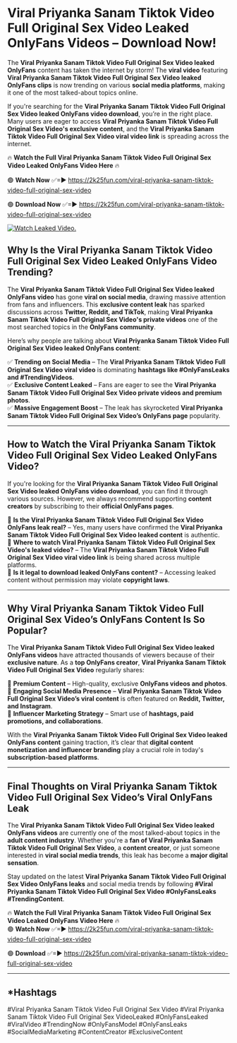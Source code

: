 # Viral Priyanka Sanam Tiktok Video Full Original Sex Video Leaked OnlyFans Videos – Download Now!

The **Viral Priyanka Sanam Tiktok Video Full Original Sex Video leaked OnlyFans** content has taken the internet by storm! The **viral video** featuring **Viral Priyanka Sanam Tiktok Video Full Original Sex Video leaked OnlyFans clips** is now trending on various **social media platforms**, making it one of the most talked-about topics online.  

If you're searching for the **Viral Priyanka Sanam Tiktok Video Full Original Sex Video leaked OnlyFans video download**, you’re in the right place. Many users are eager to access **Viral Priyanka Sanam Tiktok Video Full Original Sex Video's exclusive content**, and the **Viral Priyanka Sanam Tiktok Video Full Original Sex Video viral video link** is spreading across the internet.  

🔥 **Watch the Full Viral Priyanka Sanam Tiktok Video Full Original Sex Video Leaked OnlyFans Video Here** 🔥  

🟢 **Watch Now** ✅=► https://2k25fun.com/viral-priyanka-sanam-tiktok-video-full-original-sex-video

🟢 **Download Now** ✅=► https://2k25fun.com/viral-priyanka-sanam-tiktok-video-full-original-sex-video

[![Watch Leaked Video.](https://miro.medium.com/v2/resize:fit:828/format:webp/1*cilzJN44JGOrTw9NJCrNHA.gif "Watch Leaked Video")](https://2k25fun.com/viral-priyanka-sanam-tiktok-video-full-original-sex-video)

## **Why Is the Viral Priyanka Sanam Tiktok Video Full Original Sex Video Leaked OnlyFans Video Trending?**  

The **Viral Priyanka Sanam Tiktok Video Full Original Sex Video leaked OnlyFans video** has gone **viral on social media**, drawing massive attention from fans and influencers. This **exclusive content leak** has sparked discussions across **Twitter, Reddit, and TikTok**, making **Viral Priyanka Sanam Tiktok Video Full Original Sex Video's private videos** one of the most searched topics in the **OnlyFans community**.  

Here’s why people are talking about **Viral Priyanka Sanam Tiktok Video Full Original Sex Video leaked OnlyFans content**:  

✅ **Trending on Social Media** – The **Viral Priyanka Sanam Tiktok Video Full Original Sex Video viral video** is dominating **hashtags like #OnlyFansLeaks and #TrendingVideos**.  
✅ **Exclusive Content Leaked** – Fans are eager to see the **Viral Priyanka Sanam Tiktok Video Full Original Sex Video private videos and premium photos**.  
✅ **Massive Engagement Boost** – The leak has skyrocketed **Viral Priyanka Sanam Tiktok Video Full Original Sex Video’s OnlyFans page** popularity.  

---

## **How to Watch the Viral Priyanka Sanam Tiktok Video Full Original Sex Video Leaked OnlyFans Video?**  

If you're looking for the **Viral Priyanka Sanam Tiktok Video Full Original Sex Video leaked OnlyFans video download**, you can find it through various sources. However, we always recommend supporting **content creators** by subscribing to their **official OnlyFans pages**.  

🔹 **Is the Viral Priyanka Sanam Tiktok Video Full Original Sex Video OnlyFans leak real?** – Yes, many users have confirmed the **Viral Priyanka Sanam Tiktok Video Full Original Sex Video leaked content** is authentic.  
🔹 **Where to watch Viral Priyanka Sanam Tiktok Video Full Original Sex Video's leaked video?** – The **Viral Priyanka Sanam Tiktok Video Full Original Sex Video viral video link** is being shared across multiple platforms.  
🔹 **Is it legal to download leaked OnlyFans content?** – Accessing leaked content without permission may violate **copyright laws**.  

---

## **Why Viral Priyanka Sanam Tiktok Video Full Original Sex Video’s OnlyFans Content Is So Popular?**  

The **Viral Priyanka Sanam Tiktok Video Full Original Sex Video leaked OnlyFans videos** have attracted thousands of viewers because of their **exclusive nature**. As a **top OnlyFans creator**, **Viral Priyanka Sanam Tiktok Video Full Original Sex Video** regularly shares:  

📌 **Premium Content** – High-quality, exclusive **OnlyFans videos and photos**.  
📌 **Engaging Social Media Presence** – **Viral Priyanka Sanam Tiktok Video Full Original Sex Video’s viral content** is often featured on **Reddit, Twitter, and Instagram**.  
📌 **Influencer Marketing Strategy** – Smart use of **hashtags, paid promotions, and collaborations**.  

With the **Viral Priyanka Sanam Tiktok Video Full Original Sex Video leaked OnlyFans content** gaining traction, it’s clear that **digital content monetization and influencer branding** play a crucial role in today's **subscription-based platforms**.  

---

## **Final Thoughts on Viral Priyanka Sanam Tiktok Video Full Original Sex Video’s Viral OnlyFans Leak**  

The **Viral Priyanka Sanam Tiktok Video Full Original Sex Video leaked OnlyFans videos** are currently one of the most talked-about topics in the **adult content industry**. Whether you're a **fan of Viral Priyanka Sanam Tiktok Video Full Original Sex Video**, a **content creator**, or just someone interested in **viral social media trends**, this leak has become a **major digital sensation**.  

Stay updated on the latest **Viral Priyanka Sanam Tiktok Video Full Original Sex Video OnlyFans leaks** and social media trends by following **#Viral Priyanka Sanam Tiktok Video Full Original Sex Video #OnlyFansLeaks #TrendingContent**.  

🔥 **Watch the Full Viral Priyanka Sanam Tiktok Video Full Original Sex Video Leaked OnlyFans Video Here** 🔥  
🟢 **Watch Now** ✅=► https://2k25fun.com/viral-priyanka-sanam-tiktok-video-full-original-sex-video

🟢 **Download** ✅=► https://2k25fun.com/viral-priyanka-sanam-tiktok-video-full-original-sex-video

---

## *Hashtags
#Viral Priyanka Sanam Tiktok Video Full Original Sex Video #Viral Priyanka Sanam Tiktok Video Full Original Sex VideoLeaked #OnlyFansLeaked #ViralVideo #TrendingNow #OnlyFansModel #OnlyFansLeaks #SocialMediaMarketing #ContentCreator #ExclusiveContent  